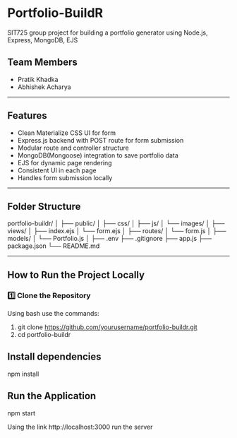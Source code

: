 # Portfolio-BuildR
SIT725 group project for building a portfolio generator using Node.js, Express, MongoDB, EJS

## Team Members
- Pratik Khadka
- Abhishek Acharya

---
## Features

- Clean Materialize CSS UI for form
- Express.js backend with POST route for form submission
- Modular route and controller structure
- MongoDB(Mongoose) integration to save portfolio data
- EJS for dynamic page rendering
- Consistent UI in each page
- Handles form submission locally

---

## Folder Structure
portfolio-buildr/
│
├── public/
│   ├── css/
│   ├── js/
│   └── images/
│
├── views/
│   ├── index.ejs
│   └── form.ejs
│
├── routes/
│   └── form.js
│
├── models/
│   └── Portfolio.js
│
├── .env
├── .gitignore
├── app.js
├── package.json
└── README.md

---

## How to Run the Project Locally

### 1️⃣ Clone the Repository

Using bash use the commands:

1. git clone https://github.com/yourusername/portfolio-buildr.git
2. cd portfolio-buildr

## Install dependencies
npm install

## Run the Application
npm start

Using the link http://localhost:3000 run the server

